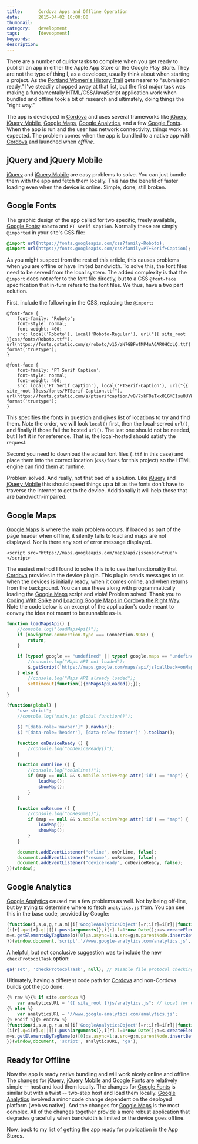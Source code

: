```yaml
---
title: 		Cordova Apps and Offline Operation
date: 		2015-04-02 10:00:00
thumbnail:
category:	development
tags: 		[deveopment]
keywords:
description:
---
```

There are a number of quirky tasks to complete when you get ready to publish an app in either the Apple App Store or the Google Play Store. They are not the type of thing I, as a developer, usually think about when starting a project. As the [Portland Women's History Trail][pmwht] gets nearer to "submission ready," I've steadily chopped away at that list, but the first major task was making a fundamentally HTML/CSS/JavaScript application work when bundled and offline took a bit of research and ultimately, doing things the "right way."

The app is developed in [Cordova][cordova] and uses several frameworks like [jQuery][jquery], [jQuery Mobile][jqm], [Google Maps][maps], [Google Analytics][analytics], and a few [Google Fonts][fonts]. When the app is run and the user has network connectivity, things work as expected. The problem comes when the app is bundled to a native app with [Cordova][cordova] and launched when *offline*.

## jQuery and jQuery Mobile
[jQuery][jquery] and [jQuery Mobile][jqm] are easy problems to solve. You can just bundle them with the app and fetch them locally. This has the benefit of faster loading even when the device is online. Simple, done, still broken.

## Google Fonts
The graphic design of the app called for two specific, freely available, [Google Fonts][fonts]; `Roboto` and `PT Serif Caption`. Normally these are simply `@imported` in your site's CSS file:

````CSS
@import url(https://fonts.googleapis.com/css?family=Roboto);
@import url(https://fonts.googleapis.com/css?family=PT+Serif+Caption);
````

As you might suspect from the rest of this article, this causes problems when you are offline or have limited bandwidth. To solve this, the font files need to be served from the local system. The added complexity is that the `@import` does not refer to the font file directly, but to a CSS `@font-face` specification that in-turn refers to the font files. We thus, have a two part solution.

First, include the following in the CSS, replacing the `@import`:

````
@font-face {
    font-family: 'Roboto';
    font-style: normal;
    font-weight: 400;
    src: local('Roboto'), local('Roboto-Regular'), url("{{ site_root }}css/fonts/Roboto.ttf"),     url(https://fonts.gstatic.com/s/roboto/v15/zN7GBFwfMP4uA6AR0HCoLQ.ttf) format('truetype');
}

@font-face {
    font-family: 'PT Serif Caption';
    font-style: normal;
    font-weight: 400;
    src: local('PT Serif Caption'), local('PTSerif-Caption'), url("{{ site_root }}css/fonts/PTSerif-Caption.ttf"), url(https://fonts.gstatic.com/s/ptserifcaption/v8/7xkFOeTxxO1GMC1suOUYWVRF2Zew_pgh0xNsNWxurqo.ttf) format('truetype');
}
````

This specifies the fonts in question and gives list of locations to try and find them. Note the order, we will look `local()` first, then the local-served `url()`, and finally if those fail the hosted `url()`. The last one should not be needed, but I left it in for reference. That is, the local-hosted should satisfy the request.

Second you need to download the actual font files (`.ttf` in this case) and place them into the correct location (`css/fonts` for this project) so the HTML engine can find them at runtime.

Problem solved. And really, not that bad of a solution. Like [jQuery][jquery] and [jQuery Mobile][jqm] this should speed things up a bit as the fonts don't have to traverse the Internet to get to the device. Additionally it will help those that are bandwidth-impaired.

## Google Maps
[Google Maps][maps] is where the main problem occurs. If loaded as part of the page header when offline, it silently fails to load and maps are not displayed. Nor is there any sort of error message displayed.

````
<script src="https://maps.googleapis.com/maps/api/jssensor=true"></script>
````

The easiest method I found to solve this is to use the functionality that [Cordova][cordova] provides in the device plugin. This plugin sends messages to us when the devices is initially ready, when it comes online, and when returns from the background. You can use these along with programmatically loading the [Google Maps][maps] script and viola! Problem solved! Thank you to [Coding With Spike][spike] and [Loading Google Maps in Cordova the Right Way][spike]. Note the code below is an excerpt of the application's code meant to convey the idea not meant to be runnable as-is.

````javascript
function loadMapsApi() {
    //console.log("loadMapsApi()");
    if (navigator.connection.type === Connection.NONE) {
        return;
    }

    if (typeof google == "undefined" || typeof google.maps == "undefined") {
        //console.log("Maps API not loaded");
        $.getScript('https://maps.google.com/maps/api/js?callback=onMapsApiLoaded');
    } else {
        //console.log("Maps API already loaded");
        setTimeout(function(){onMapsApiLoaded();});
    }
}

(function(global) {
    "use strict";
    //console.log("main.js: global function()");

    $( "[data-role='navbar']" ).navbar();
    $( "[data-role='header'], [data-role='footer']" ).toolbar();

    function onDeviceReady () {
        //console.log("onDeviceReady()");
    }

    function onOnline () {
        //console.log("onOnline()");
        if (map == null && $.mobile.activePage.attr('id') == "map") {
            loadMap();
            showMap();
        }
    }

    function onResume () {
        //console.log("onResume()");
        if (map == null && $.mobile.activePage.attr('id') == "map") {
            loadMap();
            showMap();
        }
    }

    document.addEventListener("online", onOnline, false);
    document.addEventListener("resume", onResume, false);
    document.addEventListener("deviceready", onDeviceReady, false);
})(window);
````

## Google Analytics
[Google Analytics][analytics]  caused me a few problems as well. Not by being off-line, but by trying to determine where to fetch `analytics.js` from. You can see this in the base code, provided by Google:

````javascript
(function(i,s,o,g,r,a,m){i['GoogleAnalyticsObject']=r;i[r]=i[r]||function(){
(i[r].q=i[r].q||[]).push(arguments)},i[r].l=1*new Date();a=s.createElement(o),
m=s.getElementsByTagName(o)[0];a.async=1;a.src=g;m.parentNode.insertBefore(a,m)
})(window,document,'script','//www.google-analytics.com/analytics.js','ga');
````
A helpful, but not conclusive suggestion was to include the new `checkProtocolTask` option:

````javascript
ga('set', 'checkProtocolTask', null); // Disable file protocol checking.
````

Ultimately, having a different code path for [Cordova][cordova] and non-Cordova builds got the job done:

````javascript
{% raw %}{% if site.cordova %}
    var analyticsURL = "{{ site_root }}js/analytics.js"; // local for Cordova
{% else %}
    var analyticsURL = "//www.google-analytics.com/analytics.js";
{% endif %}{% endraw %}
(function(i,s,o,g,r,a,m){i['GoogleAnalyticsObject']=r;i[r]=i[r]||function(){
(i[r].q=i[r].q||[]).push(arguments)},i[r].l=1*new Date();a=s.createElement(o),
m=s.getElementsByTagName(o)[0];a.async=1;a.src=g;m.parentNode.insertBefore(a,m)
})(window,document, 'script', analyticsURL, 'ga');
````

## Ready for Offline
Now the app is ready native bundling and will work nicely online and offline. The changes for [jQuery][jquery], [jQuery Mobile][jqm] and [Google Fonts][fonts] are relatively simple -- host and load them locally. The changes for [Google Fonts][fonts] is similar but with a twist -- two-step host and load them locally. [Google Analytics][analytics] involved a minor code change dependent on the deployed platform (web vs native). And the changes for [Google Maps][maps] is the most complex. All of the changes together provide a more robust application that degrades gracefully when bandwidth is limited or the device goes offline.

Now, back to my list of getting the app ready for publication in the App Stores.

 [adam]: https://adam.garrett-harris.com/how-to-sign-and-publish-a-phonegap-app-in-the-google-play-store
 [gsign]: http://developer.android.com/tools/publishing/app-signing.html#cert
 [spike]: https://codingwithspike.wordpress.com/2014/08/13/loading-google-maps-in-cordova-the-right-way/
 [jQm]: http://jquerymobile.com
 [jquery]: http://jquery.com
 [cordova]: http://cordova.apache.org
 [maps]: https://developers.google.com/maps
 [analytics]: http://www.google.com/analytics/
 [fonts]: http://www.google.com/fonts
 [pmwht]: http://pmwht.org
